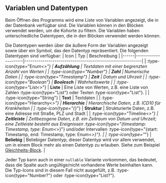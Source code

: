 ## Variablen und Datentypen

Beim Öffnen des Programms wird eine Liste von Variablen angezeigt, die in der Datenbank verfügbar sind. Die Variablen können in den Blöcken verwendet werden, um die Kohorte zu filtern. Die Variablen haben unterschiedliche Datentypen, die in den Blöcken verwendet werden können.

Die Datentypen werden über die äußere Form der Variablen angezeigt sowie über ein Symbol, das den Datentyp repräsentiert. Die folgenden Datentypen sind verfügbar:
| Icon | Typ | Beschreibung |
|------|---------------------|-----------------------------------------------------------|
| :type-icon{type="Enum<*>"} | **Aufzählung** | Textdaten mit einer begrenzten Anzahl von Werten |
| :type-icon{type="Number"} | **Zahl** | Numerische Daten |
| :type-icon{type="Timestamp"} | **Zeit** | Datum und Uhrzeit |
| :type-icon{type="Boolean"} | **Boolesch** | Wahrheitswerte |
| :type-icon{type="List<*>"} | **Liste** | Eine Liste von Werten, z.B. eine Liste von Zahlen :type-icon{type="List<Number>"} oder Texten :type-icon{type="List<String>"}. |
| :type-icon{type="String"} | **Text** | Textdaten |
| :type-icon{type="Hierarchy<*>"} | **Hierarchie** | Hierarchische Daten, z.B. ICD10 für Krankheiten |
| :type-icon{type="{*}"} | **Struktur** | Strukturierte Daten, z.B. eine Adresse mit Straße, PLZ und Stadt |
| :type-icon{type="Timeline<*>"} | **Zeitleiste** | Zeitbezogene Daten, z.B. ein Zeitraum von Datum und Uhrzeit; eine Zeitleiste besteht aus Ereignissen :type-icon{type="{timestamp: Timestamp, type: Enum<*>}"} und/oder Intervallen :type-icon{type="{start: Timestamp, end: Timestamp, type: Enum<*>}"}. |
| :type-icon{type="*"} | **Beliebig** | Beliebiger Datentyp; dieser Datentyp wird vor allem verwendet, um in einem Block mehr als einen Datentyp zu erlauben. Siehe zum Beispiel [Gleichheits-Block](#equals). |

Jeder Typ kann auch in einer `nullable` Variante vorkommen, das bedeutet, dass die Spalte auch ungültige/nicht vorhandene Werte beinhalten kann. Die Typ-Icons sind in diesem Fall nicht ausgefüllt, z.B. :type-icon{type="Number?"} oder :type-icon{type="List<Number>?"}.